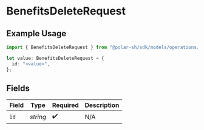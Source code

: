 # BenefitsDeleteRequest

## Example Usage

```typescript
import { BenefitsDeleteRequest } from "@polar-sh/sdk/models/operations/benefitsdelete.js";

let value: BenefitsDeleteRequest = {
  id: "<value>",
};
```

## Fields

| Field              | Type               | Required           | Description        |
| ------------------ | ------------------ | ------------------ | ------------------ |
| `id`               | *string*           | :heavy_check_mark: | N/A                |